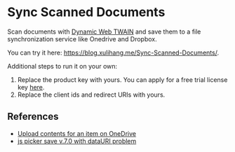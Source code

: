 # Sync Scanned Documents

Scan documents with [Dynamic Web TWAIN](https://www.dynamsoft.com/web-twain/overview/) and save them to a file synchronization service like Onedrive and Dropbox.

You can try it here: <https://blog.xulihang.me/Sync-Scanned-Documents/>.

Additional steps to run it on your own:

1. Replace the product key with yours. You can apply for a free trial license key [here](https://www.dynamsoft.com/customer/license/trialLicense/?product=dwt).
2. Replace the client ids and redirect URIs with yours.

## References

* [Upload contents for an item on OneDrive](https://gist.github.com/tanaikech/22bfb05e61f0afb8beed29dd668bdce9)
* [js picker save v.7.0 with dataURI problem](https://github.com/OneDrive/onedrive-api-docs/issues/507)

